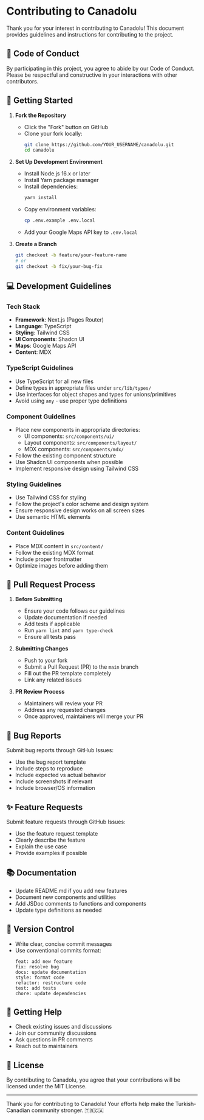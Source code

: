 # Contributing to Canadolu

Thank you for your interest in contributing to Canadolu! This document provides guidelines and instructions for contributing to the project.

## 🌟 Code of Conduct

By participating in this project, you agree to abide by our Code of Conduct. Please be respectful and constructive in your interactions with other contributors.

## 🚀 Getting Started

1. **Fork the Repository**
   - Click the "Fork" button on GitHub
   - Clone your fork locally:
     ```bash
     git clone https://github.com/YOUR_USERNAME/canadolu.git
     cd canadolu
     ```

2. **Set Up Development Environment**
   - Install Node.js 16.x or later
   - Install Yarn package manager
   - Install dependencies:
     ```bash
     yarn install
     ```
   - Copy environment variables:
     ```bash
     cp .env.example .env.local
     ```
   - Add your Google Maps API key to `.env.local`

3. **Create a Branch**
   ```bash
   git checkout -b feature/your-feature-name
   # or
   git checkout -b fix/your-bug-fix
   ```

## 💻 Development Guidelines

### Tech Stack
- **Framework**: Next.js (Pages Router)
- **Language**: TypeScript
- **Styling**: Tailwind CSS
- **UI Components**: Shadcn UI
- **Maps**: Google Maps API
- **Content**: MDX

### TypeScript Guidelines
- Use TypeScript for all new files
- Define types in appropriate files under `src/lib/types/`
- Use interfaces for object shapes and types for unions/primitives
- Avoid using `any` - use proper type definitions

### Component Guidelines
- Place new components in appropriate directories:
  - UI components: `src/components/ui/`
  - Layout components: `src/components/layout/`
  - MDX components: `src/components/mdx/`
- Follow the existing component structure
- Use Shadcn UI components when possible
- Implement responsive design using Tailwind CSS

### Styling Guidelines
- Use Tailwind CSS for styling
- Follow the project's color scheme and design system
- Ensure responsive design works on all screen sizes
- Use semantic HTML elements

### Content Guidelines
- Place MDX content in `src/content/`
- Follow the existing MDX format
- Include proper frontmatter
- Optimize images before adding them

## 📝 Pull Request Process

1. **Before Submitting**
   - Ensure your code follows our guidelines
   - Update documentation if needed
   - Add tests if applicable
   - Run `yarn lint` and `yarn type-check`
   - Ensure all tests pass

2. **Submitting Changes**
   - Push to your fork
   - Submit a Pull Request (PR) to the `main` branch
   - Fill out the PR template completely
   - Link any related issues

3. **PR Review Process**
   - Maintainers will review your PR
   - Address any requested changes
   - Once approved, maintainers will merge your PR

## 🐛 Bug Reports

Submit bug reports through GitHub Issues:
- Use the bug report template
- Include steps to reproduce
- Include expected vs actual behavior
- Include screenshots if relevant
- Include browser/OS information

## ✨ Feature Requests

Submit feature requests through GitHub Issues:
- Use the feature request template
- Clearly describe the feature
- Explain the use case
- Provide examples if possible

## 📚 Documentation

- Update README.md if you add new features
- Document new components and utilities
- Add JSDoc comments to functions and components
- Update type definitions as needed

## 🔄 Version Control

- Write clear, concise commit messages
- Use conventional commits format:
  ```
  feat: add new feature
  fix: resolve bug
  docs: update documentation
  style: format code
  refactor: restructure code
  test: add tests
  chore: update dependencies
  ```

## 🤝 Getting Help

- Check existing issues and discussions
- Join our community discussions
- Ask questions in PR comments
- Reach out to maintainers

## 📜 License

By contributing to Canadolu, you agree that your contributions will be licensed under the MIT License.

---

Thank you for contributing to Canadolu! Your efforts help make the Turkish-Canadian community stronger. 🇹🇷🇨🇦
